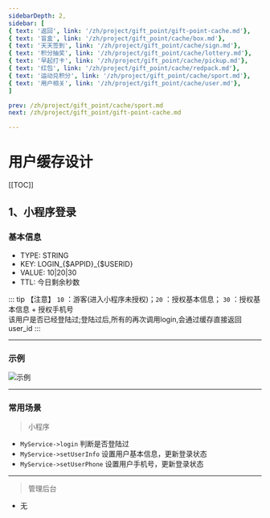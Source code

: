 ```yaml
---
sidebarDepth: 2,
sidebar: [
{ text: '返回', link: '/zh/project/gift_point/gift-point-cache.md'},
{ text: '盲盒', link: '/zh/project/gift_point/cache/box.md'},
{ text: '天天签到', link: '/zh/project/gift_point/cache/sign.md'},
{ text: '积分抽奖', link: '/zh/project/gift_point/cache/lottery.md'},
{ text: '早起打卡', link: '/zh/project/gift_point/cache/pickup.md'},
{ text: '红包', link: '/zh/project/gift_point/cache/redpack.md'},
{ text: '运动兑积分', link: '/zh/project/gift_point/cache/sport.md'},
{ text: '用户相关', link: '/zh/project/gift_point/cache/user.md'},
]

prev: /zh/project/gift_point/cache/sport.md
next: /zh/project/gift_point/gift-point-cache.md

---
```


# 用户缓存设计

[[TOC]]

## 1、小程序登录

### 基本信息

- TYPE: STRING
- KEY: LOGIN_{$APPID}_{$USERID}
- VALUE: 10|20|30
- TTL: 今日剩余秒数

::: tip 【注意】
`10` ：游客(进入小程序未授权)；`20` ：授权基本信息； `30` ：授权基本信息 + 授权手机号 \
该用户是否已经登陆过;登陆过后,所有的再次调用login,会通过缓存直接返回user_id
:::

---

### 示例

![示例](http://img.tzf-foryou.com/img/20220316161835.png)

---

### 常用场景

> 小程序

- `MyService->login` 判断是否登陆过
- `MyService->setUserInfo` 设置用户基本信息，更新登录状态
- `MyService->setUserPhone` 设置用户手机号，更新登录状态

---

> 管理后台

- 无